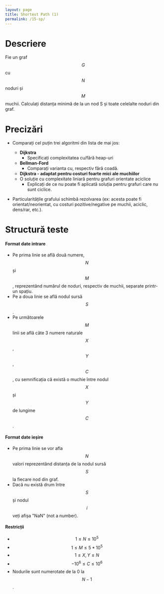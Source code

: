 ```yaml
---
layout: page
title: Shortest Path (1)
permalink: /15-sp/
---
```


# Descriere

Fie un graf $$G$$ cu $$N$$ noduri și $$M$$ muchii. Calculați distanța minimă de la un nod S și toate celelalte
noduri din graf.

# Precizări

- Comparați cel puțin trei algoritmi din lista de mai jos:
  - **Dijkstra** 
    - Specificați complexitatea cu/fără heap-uri
  - **Bellman-Ford**
    - Comparați varianta cu, respectiv fără coadă.
  - **Dijkstra - adaptat pentru costuri foarte mici ale muchiilor**
  - O soluție cu complexitate liniară pentru grafuri orientate aciclice
    - Explicați de ce nu poate fi aplicată soluția pentru grafuri care nu sunt ciclice.

- Particularitățile grafului schimbă rezolvarea (ex: acesta poate fi orientat/neorientat, cu costuri pozitive/negative pe
muchii, aciclic, dens/rar, etc.).

# Structură teste

#### Format date intrare

- Pe prima linie se află două numere, $$N$$ și $$M$$, reprezentând numărul de noduri, respectiv de muchii, separate printr-un spațiu.
- Pe a doua linie se află nodul sursă $$S$$.
- Pe următoarele $$M$$ linii se află câte 3 numere naturale $$X$$, $$Y$$, $$C$$, cu semnificația că există o muchie între nodul $$X$$ și $$Y$$
  de lungime $$C$$.

#### Format date ieșire

- Pe prima linie se vor afla $$N$$ valori reprezentând distanța de la nodul sursă $$S$$ la fiecare nod din graf.
- Dacă nu există drum între $$S$$ și nodul $$i$$ veți afișa "NaN" (not a number).

#### Restricții

- $$ 1 \leq N \leq 10^5$$
- $$ 1 \leq M \leq 5 * 10^5$$
- $$ 1 \leq X, Y \leq N$$
- $$ -10^6 \leq C \leq 10^6$$
- Nodurile sunt numerotate de la 0 la $$N-1$$.
